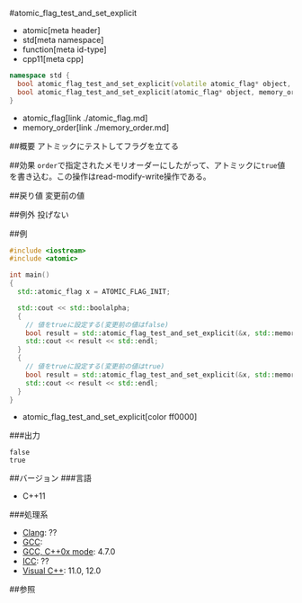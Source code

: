 #atomic_flag_test_and_set_explicit
* atomic[meta header]
* std[meta namespace]
* function[meta id-type]
* cpp11[meta cpp]

```cpp
namespace std {
  bool atomic_flag_test_and_set_explicit(volatile atomic_flag* object, memory_order order) noexcept;
  bool atomic_flag_test_and_set_explicit(atomic_flag* object, memory_order order) noexcept;
}
```
* atomic_flag[link ./atomic_flag.md]
* memory_order[link ./memory_order.md]

##概要
アトミックにテストしてフラグを立てる


##効果
`order`で指定されたメモリオーダーにしたがって、アトミックに`true`値を書き込む。この操作はread-modify-write操作である。


##戻り値
変更前の値


##例外
投げない


##例
```cpp
#include <iostream>
#include <atomic>

int main()
{
  std::atomic_flag x = ATOMIC_FLAG_INIT;

  std::cout << std::boolalpha;
  {
    // 値をtrueに設定する(変更前の値はfalse)
    bool result = std::atomic_flag_test_and_set_explicit(&x, std::memory_order_acq_rel);
    std::cout << result << std::endl;
  }
  {
    // 値をtrueに設定する(変更前の値はtrue)
    bool result = std::atomic_flag_test_and_set_explicit(&x, std::memory_order_acq_rel);
    std::cout << result << std::endl;
  }
}
```
* atomic_flag_test_and_set_explicit[color ff0000]


###出力
```
false
true
```

##バージョン
###言語
- C++11

###処理系
- [Clang](/implementation.md#clang): ??
- [GCC](/implementation.md#gcc): 
- [GCC, C++0x mode](/implementation.md#gcc): 4.7.0
- [ICC](/implementation.md#icc): ??
- [Visual C++](/implementation.md#visual_cpp): 11.0, 12.0


##参照


